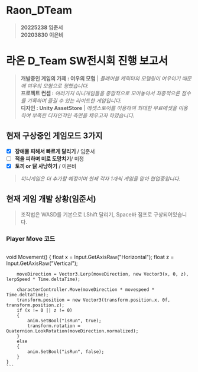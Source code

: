 # Raon_DTeam
> __20225238 임준서__  
> __20203830 이은비__  
# 라온 D_Team SW전시회 진행 보고서
> __개발중인 게임의 가제 : 여우의 모험__ | *플레어블 캐릭터의 모델링이 여우이기 때문에 여우의 모험으로 정했습니다.*     
> __프로젝트 컨셉 :__ *여러가지 미니게임들을 종합적으로 모아놓아서 최종적으론 점수를 기록하며 즐길 수 있는 라이트한 게임입니다.*     
> __디자인 : Unity AssetStore__ | *에셋스토어를 이용하여 최대한 무료에셋을 이용하여 부족한 디자인적인 측면을 채우고자 하였습니다.*    


## 현재 구상중인 게임모드 3가지
* [x] __장애물 피해서 빠르게 달리기__ / 임준서  
* [ ] __적을 피하며 미로 도망치기__/ 미정  
* [x] __토끼 or 닭 사냥하기__ / 이은비  
> *미니게임은 더 추가할 예정이며 현재 각자 1개씩 게임을 맡아 협업중입니다.*

## 현재 게임 개발 상황(임준서)
> 조작법은 WASD를 기본으로 LShift 달리기, Space바 점프로 구상되어있습니다.
### Player Move 코드
> ```
void Movement()
    {
        float x = Input.GetAxisRaw("Horizontal");
        float z = Input.GetAxisRaw("Vertical");        
        
        moveDirection = Vector3.Lerp(moveDirection, new Vector3(x, 0, z), lerpSpeed * Time.deltaTime);

        characterController.Move(moveDirection * movespeed * Time.deltaTime);
        transform.position = new Vector3(transform.position.x, 0f, transform.position.z);
        if (x != 0 || z != 0)
        {
            anim.SetBool("isRun", true);
            transform.rotation = Quaternion.LookRotation(moveDirection.normalized);
        }
        else
        {
            anim.SetBool("isRun", false);
        }
    }
    ```
